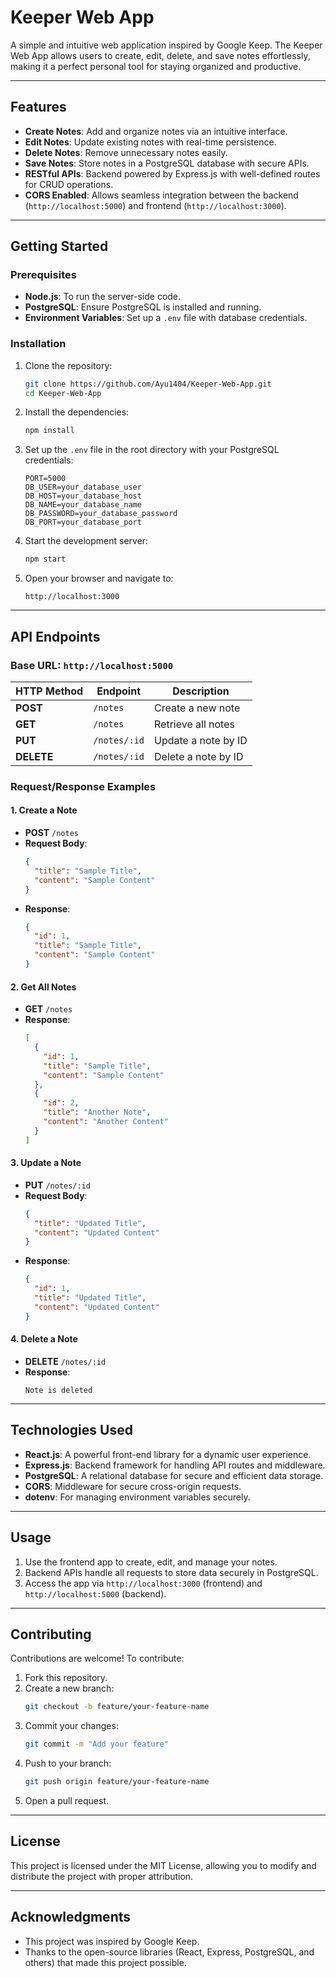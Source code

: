 # **Keeper Web App**

A simple and intuitive web application inspired by Google Keep. The Keeper Web App allows users to create, edit, delete, and save notes effortlessly, making it a perfect personal tool for staying organized and productive.

---

## **Features**
- **Create Notes**: Add and organize notes via an intuitive interface.
- **Edit Notes**: Update existing notes with real-time persistence.
- **Delete Notes**: Remove unnecessary notes easily.
- **Save Notes**: Store notes in a PostgreSQL database with secure APIs.
- **RESTful APIs**: Backend powered by Express.js with well-defined routes for CRUD operations.
- **CORS Enabled**: Allows seamless integration between the backend (`http://localhost:5000`) and frontend (`http://localhost:3000`).

---

## **Getting Started**

### **Prerequisites**
- **Node.js**: To run the server-side code.
- **PostgreSQL**: Ensure PostgreSQL is installed and running.
- **Environment Variables**: Set up a `.env` file with database credentials.

### **Installation**
1. Clone the repository:
   ```bash
   git clone https://github.com/Ayu1404/Keeper-Web-App.git
   cd Keeper-Web-App
   ```
2. Install the dependencies:
   ```bash
   npm install
   ```

3. Set up the `.env` file in the root directory with your PostgreSQL credentials:
   ```plaintext
   PORT=5000
   DB_USER=your_database_user
   DB_HOST=your_database_host
   DB_NAME=your_database_name
   DB_PASSWORD=your_database_password
   DB_PORT=your_database_port
   ```

4. Start the development server:
   ```bash
   npm start
   ```

5. Open your browser and navigate to:
   ```plaintext
   http://localhost:3000
   ```

---

## **API Endpoints**
### **Base URL**: `http://localhost:5000`

| HTTP Method | Endpoint       | Description                  |
|-------------|----------------|------------------------------|
| **POST**    | `/notes`       | Create a new note            |
| **GET**     | `/notes`       | Retrieve all notes           |
| **PUT**     | `/notes/:id`   | Update a note by ID          |
| **DELETE**  | `/notes/:id`   | Delete a note by ID          |

### **Request/Response Examples**

#### 1. Create a Note
- **POST** `/notes`
- **Request Body**:
  ```json
  {
    "title": "Sample Title",
    "content": "Sample Content"
  }
  ```
- **Response**:
  ```json
  {
    "id": 1,
    "title": "Sample Title",
    "content": "Sample Content"
  }
  ```

#### 2. Get All Notes
- **GET** `/notes`
- **Response**:
  ```json
  [
    {
      "id": 1,
      "title": "Sample Title",
      "content": "Sample Content"
    },
    {
      "id": 2,
      "title": "Another Note",
      "content": "Another Content"
    }
  ]
  ```

#### 3. Update a Note
- **PUT** `/notes/:id`
- **Request Body**:
  ```json
  {
    "title": "Updated Title",
    "content": "Updated Content"
  }
  ```
- **Response**:
  ```json
  {
    "id": 1,
    "title": "Updated Title",
    "content": "Updated Content"
  }
  ```

#### 4. Delete a Note
- **DELETE** `/notes/:id`
- **Response**:
  ```plaintext
  Note is deleted
  ```

---

## **Technologies Used**
- **React.js**: A powerful front-end library for a dynamic user experience.
- **Express.js**: Backend framework for handling API routes and middleware.
- **PostgreSQL**: A relational database for secure and efficient data storage.
- **CORS**: Middleware for secure cross-origin requests.
- **dotenv**: For managing environment variables securely.

---

## **Usage**
1. Use the frontend app to create, edit, and manage your notes.
2. Backend APIs handle all requests to store data securely in PostgreSQL.
3. Access the app via `http://localhost:3000` (frontend) and `http://localhost:5000` (backend).

---

## **Contributing**
Contributions are welcome! To contribute:
1. Fork this repository.
2. Create a new branch:
   ```bash
   git checkout -b feature/your-feature-name
   ```
3. Commit your changes:
   ```bash
   git commit -m "Add your feature"
   ```
4. Push to your branch:
   ```bash
   git push origin feature/your-feature-name
   ```
5. Open a pull request.

---

## **License**
This project is licensed under the MIT License, allowing you to modify and distribute the project with proper attribution.

---

## **Acknowledgments**
- This project was inspired by Google Keep.
- Thanks to the open-source libraries (React, Express, PostgreSQL, and others) that made this project possible.
